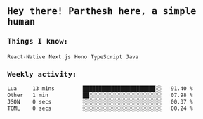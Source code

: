 <samp>
    <h2>Hey there! Parthesh here, a simple human</h2>
    <h3>Things I know: </h3>
    <code>React-Native</code> <code>Next.js</code> <code>Hono</code> <code>TypeScript</code> <code>Java</code>
    <h3>Weekly activity:</h3>
<!--START_SECTION:waka-->

```txt
Lua     13 mins         ███████████████████████░░   91.40 %
Other   1 min           ██░░░░░░░░░░░░░░░░░░░░░░░   07.98 %
JSON    0 secs          ░░░░░░░░░░░░░░░░░░░░░░░░░   00.37 %
TOML    0 secs          ░░░░░░░░░░░░░░░░░░░░░░░░░   00.24 %
```

<!--END_SECTION:waka-->
</samp>
